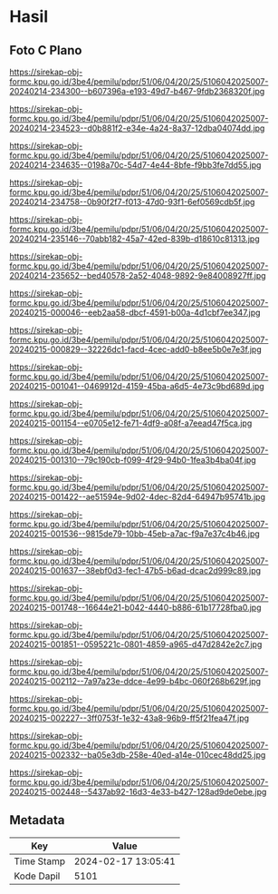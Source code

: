 # Hasil

## Foto C Plano

https://sirekap-obj-formc.kpu.go.id/3be4/pemilu/pdpr/51/06/04/20/25/5106042025007-20240214-234300--b607396a-e193-49d7-b467-9fdb2368320f.jpg

https://sirekap-obj-formc.kpu.go.id/3be4/pemilu/pdpr/51/06/04/20/25/5106042025007-20240214-234523--d0b881f2-e34e-4a24-8a37-12dba04074dd.jpg

https://sirekap-obj-formc.kpu.go.id/3be4/pemilu/pdpr/51/06/04/20/25/5106042025007-20240214-234635--0198a70c-54d7-4e44-8bfe-f9bb3fe7dd55.jpg

https://sirekap-obj-formc.kpu.go.id/3be4/pemilu/pdpr/51/06/04/20/25/5106042025007-20240214-234758--0b90f2f7-f013-47d0-93f1-6ef0569cdb5f.jpg

https://sirekap-obj-formc.kpu.go.id/3be4/pemilu/pdpr/51/06/04/20/25/5106042025007-20240214-235146--70abb182-45a7-42ed-839b-d18610c81313.jpg

https://sirekap-obj-formc.kpu.go.id/3be4/pemilu/pdpr/51/06/04/20/25/5106042025007-20240214-235652--bed40578-2a52-4048-9892-9e84008927ff.jpg

https://sirekap-obj-formc.kpu.go.id/3be4/pemilu/pdpr/51/06/04/20/25/5106042025007-20240215-000046--eeb2aa58-dbcf-4591-b00a-4d1cbf7ee347.jpg

https://sirekap-obj-formc.kpu.go.id/3be4/pemilu/pdpr/51/06/04/20/25/5106042025007-20240215-000829--32226dc1-facd-4cec-add0-b8ee5b0e7e3f.jpg

https://sirekap-obj-formc.kpu.go.id/3be4/pemilu/pdpr/51/06/04/20/25/5106042025007-20240215-001041--0469912d-4159-45ba-a6d5-4e73c9bd689d.jpg

https://sirekap-obj-formc.kpu.go.id/3be4/pemilu/pdpr/51/06/04/20/25/5106042025007-20240215-001154--e0705e12-fe71-4df9-a08f-a7eead47f5ca.jpg

https://sirekap-obj-formc.kpu.go.id/3be4/pemilu/pdpr/51/06/04/20/25/5106042025007-20240215-001310--79c190cb-f099-4f29-94b0-1fea3b4ba04f.jpg

https://sirekap-obj-formc.kpu.go.id/3be4/pemilu/pdpr/51/06/04/20/25/5106042025007-20240215-001422--ae51594e-9d02-4dec-82d4-64947b95741b.jpg

https://sirekap-obj-formc.kpu.go.id/3be4/pemilu/pdpr/51/06/04/20/25/5106042025007-20240215-001536--9815de79-10bb-45eb-a7ac-f9a7e37c4b46.jpg

https://sirekap-obj-formc.kpu.go.id/3be4/pemilu/pdpr/51/06/04/20/25/5106042025007-20240215-001637--38ebf0d3-fec1-47b5-b6ad-dcac2d999c89.jpg

https://sirekap-obj-formc.kpu.go.id/3be4/pemilu/pdpr/51/06/04/20/25/5106042025007-20240215-001748--16644e21-b042-4440-b886-61b17728fba0.jpg

https://sirekap-obj-formc.kpu.go.id/3be4/pemilu/pdpr/51/06/04/20/25/5106042025007-20240215-001851--0595221c-0801-4859-a965-d47d2842e2c7.jpg

https://sirekap-obj-formc.kpu.go.id/3be4/pemilu/pdpr/51/06/04/20/25/5106042025007-20240215-002112--7a97a23e-ddce-4e99-b4bc-060f268b629f.jpg

https://sirekap-obj-formc.kpu.go.id/3be4/pemilu/pdpr/51/06/04/20/25/5106042025007-20240215-002227--3ff0753f-1e32-43a8-96b9-ff5f21fea47f.jpg

https://sirekap-obj-formc.kpu.go.id/3be4/pemilu/pdpr/51/06/04/20/25/5106042025007-20240215-002332--ba05e3db-258e-40ed-a14e-010cec48dd25.jpg

https://sirekap-obj-formc.kpu.go.id/3be4/pemilu/pdpr/51/06/04/20/25/5106042025007-20240215-002448--5437ab92-16d3-4e33-b427-128ad9de0ebe.jpg


## Metadata

| Key        | Value               |
| ---------- | ------------------- |
| Time Stamp | 2024-02-17 13:05:41 |
| Kode Dapil | 5101                |



